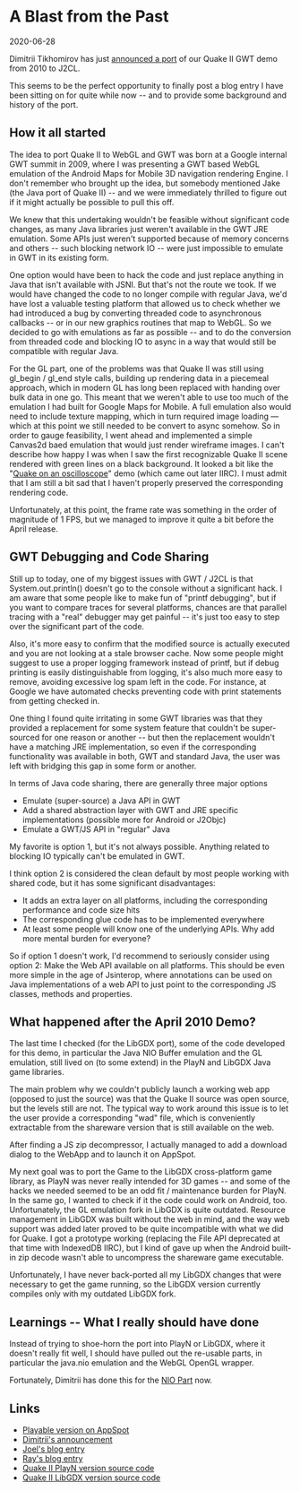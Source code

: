 # A Blast from the Past

2020-06-28
		
Dimitrii Tikhomirov has just [announced a port](https://www.linkedin.com/posts/treblereel_treblereelquake2-gwt-port-activity-6682348732974993408-7toX) 
of our Quake II GWT demo from 2010 to J2CL.

This seems to be the perfect opportunity to finally post a blog entry I have been sitting on for quite while now
-- and to provide some background and history of the port.

## How it all started

The idea to port Quake II to WebGL and GWT was born at a Google internal GWT summit in 2009, where I was presenting a GWT based WebGL 
emulation of the Android Maps for Mobile 3D navigation rendering Engine. I don't remember who brought up the idea, but somebody mentioned 
Jake (the Java port of Quake II) -- and we were immediately thrilled to figure out if it might actually be possible to pull this off.

We knew that this undertaking wouldn't be feasible without significant code changes, as many Java libraries just weren't available in 
the GWT JRE emulation. Some APIs just weren't supported because of memory concerns and others -- such blocking network IO -- were just 
impossible to emulate in GWT in its existing form.

One option would have been to hack the code and just replace anything in Java that isn't available with JSNI. 
But that's not the route we took. If we would have changed the code to no longer compile with regular Java, we'd have lost a 
valuable testing platform that allowed us to check whether we had introduced a bug by converting threaded code to asynchronous 
callbacks -- or in our new graphics routines that map to WebGL. So we decided to go with emulations as far as possible -- and to do 
the conversion from threaded code and blocking IO to async in a way that would still be compatible with regular Java.

For the GL part, one of the problems was that Quake II was still using gl_begin / gl_end style calls, building up rendering data in
a piecemeal approach, which in modern GL has long been replaced with handing over bulk data in one go. This meant that we weren't able 
to use too much of the emulation I had built for Google Maps for Mobile. A full emulation also would need to include texture mapping, 
which in turn required image loading &#8212; which at this point we still needed to be convert to async somehow. So in order to gauge 
feasibility, I went ahead and implemented a simple Canvas2d baed emulation that would just render wireframe images. I can't describe 
how happy I was when I saw the first recognizable Quake II scene rendered with green lines on a black background. It looked a bit 
like the "[Quake on an oscilloscope](youtube.com/watch?v=aMli33ornEU)" demo (which came out later IIRC). I must admit that I am 
still a bit sad that I haven't properly preserved the corresponding rendering code.

Unfortunately, at this point, the frame rate was something in the order of magnitude of 1 FPS, but we managed to improve it quite a 
bit before the April release.


## GWT Debugging and Code Sharing

Still up to today, one of my biggest issues with GWT / J2CL is that System.out.println() doesn't go to the console without a significant 
hack. I am aware that some people like to make fun of "printf debugging", but if you want to compare traces for several platforms, chances
are that parallel tracing with a "real" debugger may get painful -- it's just too easy to step over the significant part of the code.

Also, it's more easy to confirm that the modified source is actually executed and you are not looking at a stale browser cache. 
Now some people might suggest to use a proper logging framework instead of printf, but if debug printing is easily distinguishable 
from logging, it's also much more easy to remove, avoiding excessive log spam left in the code. For instance, at Google we have 
automated checks preventing code with print statements from getting checked in.

One thing I found quite irritating in some GWT libraries was that they provided a replacement for some system feature that 
couldn't be super-sourced for one reason or another -- but then the replacement wouldn't have a matching JRE implementation, 
so even if the corresponding functionality was available in both, GWT and standard Java, the user was left with bridging this
gap in some form or another.

In terms of Java code sharing, there are generally three major options

- Emulate (super-source) a Java API in GWT
- Add a shared abstraction layer with GWT and JRE specific implementations (possible more for Android or J2Objc)
- Emulate a GWT/JS API in "regular" Java</li></ol>

My favorite is option 1, but it's not always possible. Anything related to blocking IO typically can't be emulated in GWT.

I think option 2 is considered the clean default by most people working with shared code, but it has some significant disadvantages:

- It adds an extra layer on all platforms, including the corresponding performance and code size hits
- The corresponding glue code has to be implemented everywhere
- At least some people will know one of the underlying APIs. Why add more mental burden for everyone?

So if option 1 doesn't work, I'd recommend to seriously consider using option 2: Make the Web API available on all platforms. 
This should be even more simple in the age of Jsinterop, where annotations can be used on Java implementations of a web API 
to just point to the corresponding JS classes, methods and properties.

## What happened after the April 2010 Demo?

The last time I checked (for the LibGDX port), some of the code developed for this demo, in particular the Java NIO Buffer 
emulation and the GL emulation, still lived on (to some extend) in the PlayN and LibGDX Java game libraries.

The main problem why we couldn't publicly launch a working web app (opposed to just the source) was that the Quake II 
source was open source, but the levels still are not. The typical way to work around this issue is to let the user provide 
a corresponding "wad" file, which is conveniently extractable from the shareware version that is still available on the web.

After finding a JS zip decompressor, I actually managed to add a download dialog to the WebApp and to launch it on AppSpot.

My next goal was to port the Game to the LibGDX cross-platform game library, as PlayN was never really intended for 
3D games -- and some of the hacks we needed seemed to be an odd fit / maintenance burden for PlayN. In the same go, I wanted to 
check if it the code could work on Android, too. Unfortunately, the GL emulation fork in LibGDX is quite outdated. 
Resource management in LibGDX was built without the web in mind, and the way web support was added later proved to be quite 
incompatible with what we did for Quake. I got a prototype working (replacing the File API deprecated at that time with IndexedDB IIRC), 
but I kind of gave up when the Android built-in zip decode wasn't able to uncompress the shareware game executable. 

Unfortunately, I have never back-ported all my LibGDX changes that were necessary to get the game running, so the LibGDX 
version currently compiles only with my outdated LibGDX fork.

## Learnings -- What I really should have done

Instead of trying to shoe-horn the port into PlayN or LibGDX, where it doesn't really fit well,
I should have pulled out the re-usable parts, in particular the java.nio emulation and the WebGL OpenGL wrapper.

Fortunately, Dimitrii has done this for the [NIO Part](https://github.com/treblereel/gwt-nio) now.

## Links

- <a href="http://quake2playn.appspot.com/">Playable version on AppSpot</a>
- <a href="https://www.linkedin.com/posts/treblereel_treblereelquake2-gwt-port-activity-6682348732974993408-7toX">Dimitrii's announcement</a>
- <a href="http://blog.j15r.com/2010/04/quake-ii-in-html5-what-does-this-really.html">Joel's blog entry</a>
- <a href="http://timepedia.blogspot.com/2010/04/gwtquake-taking-web-to-next-level.html">Ray's blog entry</a>
- <a href="https://github.com/stefanhaustein/quake2-playn-port">Quake II PlayN version source code</a>
- <a href="https://github.com/stefanhaustein/quake2-libgdx-port">Quake II LibGDX version source code</a></li></ul>

